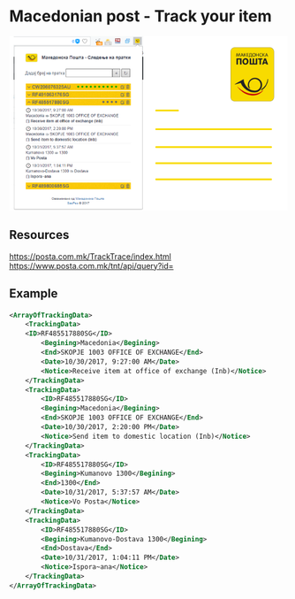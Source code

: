 # Macedonian post - Track your item

![ss1](imgs/ss.png)  

## Resources
https://posta.com.mk/TrackTrace/index.html  
https://www.posta.com.mk/tnt/api/query?id=

## Example
```xml
<ArrayOfTrackingData>
    <TrackingData>
    <ID>RF485517880SG</ID>  
        <Begining>Macedonia</Begining>
        <End>SKOPJE 1003 OFFICE OF EXCHANGE</End>
        <Date>10/30/2017, 9:27:00 AM</Date>
        <Notice>Receive item at office of exchange (Inb)</Notice>
    </TrackingData>
    <TrackingData>
        <ID>RF485517880SG</ID>
        <Begining>Macedonia</Begining>
        <End>SKOPJE 1003 OFFICE OF EXCHANGE</End>
        <Date>10/30/2017, 2:20:00 PM</Date>
        <Notice>Send item to domestic location (Inb)</Notice>
    </TrackingData>
    <TrackingData>
        <ID>RF485517880SG</ID>
        <Begining>Kumanovo 1300</Begining>
        <End>1300</End>
        <Date>10/31/2017, 5:37:57 AM</Date>
        <Notice>Vo Posta</Notice>
    </TrackingData>
    <TrackingData>
        <ID>RF485517880SG</ID>
        <Begining>Kumanovo-Dostava 1300</Begining>
        <End>Dostava</End>
        <Date>10/31/2017, 1:04:11 PM</Date>
        <Notice>Ispora~ana</Notice>
    </TrackingData>
</ArrayOfTrackingData>
```

